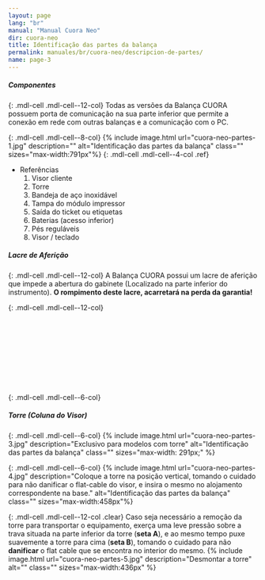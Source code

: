 ```yaml
---
layout: page
lang: "br"
manual: "Manual Cuora Neo"
dir: cuora-neo
title: Identificação das partes da balança
permalink: manuales/br/cuora-neo/descripcion-de-partes/
name: page-3
---
```

##### Componentes
{: .mdl-cell .mdl-cell--12-col}
Todas as versões da Balança CUORA possuem porta de comunicação na sua parte inferior que permite a conexão em rede com outras balanças e a comunicação com o PC.

{: .mdl-cell .mdl-cell--8-col}
{% include image.html url="cuora-neo-partes-1.jpg" description="" alt="Identificação das partes da balança" class="" sizes="max-width:791px"%}
{: .mdl-cell .mdl-cell--4-col .ref}
- Referências
  1. Visor cliente
  2. Torre
  3. Bandeja de aço inoxidável
  4. Tampa do módulo impressor
  5. Saída do ticket ou etiquetas
  6. Baterias (acesso inferior)
  7. Pés reguláveis
  8. Visor / teclado


##### Lacre de Aferição
{: .mdl-cell .mdl-cell--12-col}
A Balança CUORA possui um lacre de aferição que impede a abertura do gabinete (Localizado na parte inferior do instrumento).
**O rompimento deste lacre, acarretará na perda da garantia!**

{: .mdl-cell .mdl-cell--12-col}

<br>
<br>
<br>
<br>
<br>
<br>
<br>
<br>

{: .mdl-cell .mdl-cell--6-col}
##### Torre (Coluna do Visor)

{: .mdl-cell .mdl-cell--6-col}
{% include image.html url="cuora-neo-partes-3.jpg" description="Exclusivo para modelos com torre" alt="Identificação das partes da balança" class="" sizes="max-width: 291px;" %}

{: .mdl-cell .mdl-cell--6-col}
{% include image.html url="cuora-neo-partes-4.jpg" description="Coloque a torre na posição vertical, tomando o cuidado para não danificar o flat-cable do visor, e insira o mesmo no alojamento correspondente na base." alt="Identificação das partes da balança" class="" sizes="max-width:458px"%}

{: .mdl-cell .mdl-cell--12-col .clear}
Caso seja necessário a remoção da torre para transportar o equipamento, exerça uma leve pressão sobre a trava situada na parte inferior da torre (**seta A**), e ao mesmo tempo puxe suavemente a torre para cima (**seta B**), tomando o cuidado para não **danificar** o flat cable que se encontra no interior do mesmo.
{% include image.html url="cuora-neo-partes-5.jpg" description="Desmontar a torre" alt="" class="" sizes="max-width:436px" %}
